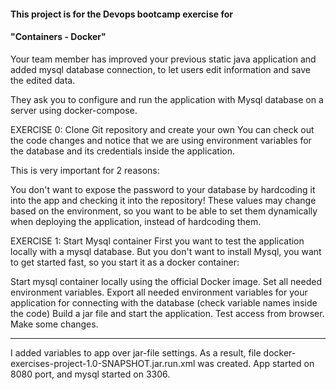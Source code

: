 #### This project is for the Devops bootcamp exercise for 
#### "Containers - Docker" 

Your team member has improved your previous static java application and added mysql database connection, to let users edit information and save the edited data.

They ask you to configure and run the application with Mysql database on a server using docker-compose.



EXERCISE 0: Clone Git repository and create your own
You can check out the code changes and notice that we are using environment variables for the database and its credentials inside the application.

This is very important for 2 reasons:

You don't want to expose the password to your database by hardcoding it into the app and checking it into the repository!
These values may change based on the environment, so you want to be able to set them dynamically when deploying the application, instead of hardcoding them.

EXERCISE 1: Start Mysql container
First you want to test the application locally with a mysql database. But you don't want to install Mysql, you want to get started fast, so you start it as a docker container:

Start mysql container locally using the official Docker image. Set all needed environment variables.
Export all needed environment variables for your application for connecting with the database (check variable names inside the code)
Build a jar file and start the application. Test access from browser. Make some changes.

---------------
I added variables to app over jar-file settings. As a result, file docker-exercises-project-1.0-SNAPSHOT.jar.run.xml was created.
App started on 8080 port, and mysql started on 3306.



